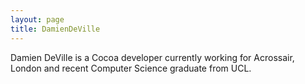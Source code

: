 ```yaml
---
layout: page
title: DamienDeVille
---
```



Damien DeVille is a Cocoa developer currently working for Acrossair, London and recent Computer Science graduate from UCL.

